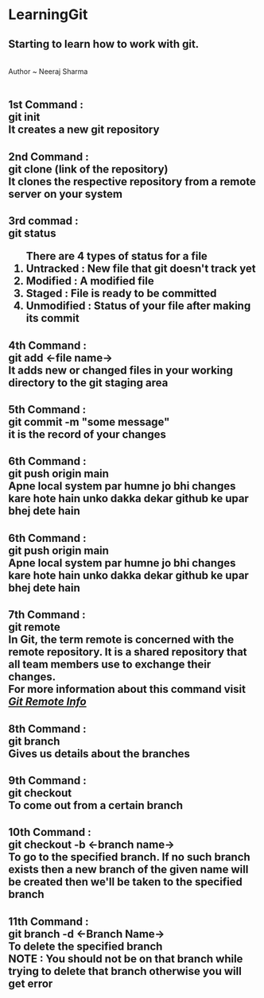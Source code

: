 # LearningGit
<h2>Starting to learn how to work with git.</h2>
<br>
Author ~ Neeraj Sharma
<br><br>
<h2>
    <b>1st Command :<b><br>
    git init <br>
    It creates a new git repository<br>
</h2>
<h2>
    <b>2nd Command :<b><br>
    git clone (link of the repository)<br>
    It clones the respective repository from a remote server on your system<br>
</h2>
<h2>
    <b>3rd commad : <b><br>
    git status<br>
    <ol>
    There are 4 types of status for a file<br>
    <li><b>Untracked</b> : New file that git doesn't track yet</li>
    <li><b>Modified</b> : A modified file</li>
    <li><b>Staged</b> : File is ready to be committed</li>
    <li><b>Unmodified</b> : Status of your file after making its commit</li>
    </ol>
</h2>
<h2>
    <b>4th Command :<b><br>
    git add <-file name-> <br>
    It adds new or changed files in your working directory to the git staging area<br>
</h2>
<h2>
    <b>5th Command :<b><br>
    git commit -m "some message" <br>
    it is the record of your changes<br>
</h2>
<h2>
    <b>6th Command :<b><br>
    git push origin main <br>
    Apne local system par humne jo bhi changes kare hote hain unko dakka dekar github ke upar bhej dete hain<br>
</h2>
<h2>
    <b>6th Command :<b><br>
    git push origin main <br>
    Apne local system par humne jo bhi changes kare hote hain unko dakka dekar github ke upar bhej dete hain<br>
</h2>
<h2>
    <b>7th Command :<b><br>
    git remote <br>
    In Git, the term remote is concerned with the remote repository. It is a shared repository that all team members use to exchange their changes.<br>
    For more information about this command visit <a href="https://www.javatpoint.com/git-remote" target="_blank"><i>Git Remote Info</i></a>
</h2>
<h2>
    <b>8th Command :<b><br>
    git branch <br>
    Gives us details about the branches<br>
</h2>
<h2>
    <b>9th Command :<b><br>
    git checkout <br>
    To come out from a certain branch<br>
</h2>
<h2>
    <b>10th Command :<b><br>
    git checkout -b <-branch name-> <br>
    To go to the specified branch. If no such branch exists then a new branch of the given name will be created then we'll be taken to the specified branch<br>
</h2>
<h2>
    <b>11th Command :<b><br>
    git branch -d <-Branch Name-> <br>
    To delete the specified branch<br>
    <b>NOTE : </b> You should not be on that branch while trying to delete that branch otherwise you will get error
</h2>


